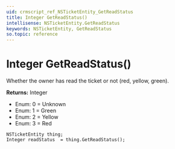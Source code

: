 ```yaml
---
uid: crmscript_ref_NSTicketEntity_GetReadStatus
title: Integer GetReadStatus()
intellisense: NSTicketEntity.GetReadStatus
keywords: NSTicketEntity, GetReadStatus
so.topic: reference
---
```


# Integer GetReadStatus()

Whether the owner has read the ticket or not (red, yellow, green).

**Returns:** Integer

* Enum: 0 = Unknown 
* Enum: 1 = Green 
* Enum: 2 = Yellow 
* Enum: 3 = Red 

```crmscript
NSTicketEntity thing;
Integer readStatus  = thing.GetReadStatus();
```

